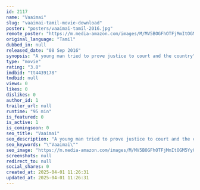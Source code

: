 ```yaml
---
id: 2117
name: "Vaaimai"
slug: "vaaimai-tamil-movie-download"
poster: "posters/vaaimai-tamil-2016.jpg"
remote_poster: "https://m.media-amazon.com/images/M/MV5BOGFhOTFjMmItOGM5Yy00ZGYwLWFmOTQtMTZhOGZmOTViMjg3XkEyXkFqcGc@._V1_SX300.jpg"
original_language: "Tamil"
dubbed_in: null
released_date: "08 Sep 2016"
synopsis: "A young man tried to prove justice to court and the country"
type: "movie"
rating: "3.8"
imdbid: "tt4439178"
tmdbid: null
views: 0
likes: 0
dislikes: 0
author_id: 1
trailer_url: null
runtime: "95 min"
is_featured: 0
is_active: 1
is_comingsoon: 0
seo_title: "Vaaimai"
seo_description: "A young man tried to prove justice to court and the country"
seo_keywords: "\"Vaaimai\""
seo_image: "https://m.media-amazon.com/images/M/MV5BOGFhOTFjMmItOGM5Yy00ZGYwLWFmOTQtMTZhOGZmOTViMjg3XkEyXkFqcGc@._V1_SX300.jpg"
screenshots: null
redirect_to: null
social_shares: 0
created_at: 2025-04-01 11:26:31
updated_at: 2025-04-01 11:26:31
---
```


